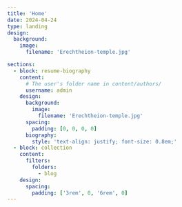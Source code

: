 ```yaml
---
title: 'Home'
date: 2024-04-24
type: landing
design:
  background:
    image:
      filename: 'Erechtheion-temple.jpg'

sections:
  - block: resume-biography
    content:
      # The user's folder name in content/authors/
      username: admin
    design:
      background:
        image:
          filename: 'Erechtheion-temple.jpg'
      spacing:
        padding: [0, 0, 0, 0]
      biography:
        style: 'text-align: justify; font-size: 0.8em;'
  - block: collection
    content:
      filters:
        folders:
          - blog
    design:
      spacing:
        padding: ['3rem', 0, '6rem', 0]
---
```

